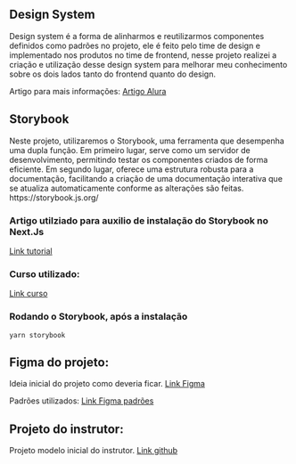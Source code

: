 
<h2>Design System</h2>
Design system é a forma de alinharmos e reutilizarmos componentes definidos como padrões no projeto, ele é feito pelo time de design e implementado nos produtos no time de frontend, nesse projeto realizei a criação e utilização desse design system para melhorar meu conhecimento sobre os dois lados tanto do frontend quanto do design.

Artigo para mais informações:
<a href="https://abrir.link/0ZcVa">Artigo Alura</a>

<h2>Storybook</h2>
Neste projeto, utilizaremos o Storybook, uma ferramenta que desempenha uma dupla função. Em primeiro lugar, serve como um servidor de desenvolvimento, permitindo testar os componentes criados de forma eficiente. Em segundo lugar, oferece uma estrutura robusta para a documentação, facilitando a criação de uma documentação interativa que se atualiza automaticamente conforme as alterações são feitas. https://storybook.js.org/

<h3>Artigo utilziado para auxilio de instalação do Storybook no Next.Js</h3>
<a href="https://storybook.js.org/blog/get-started-with-storybook-and-next-js/">Link tutorial</a>

<h3>Curso utilizado:</h3>
<a href="https://cursos.alura.com.br/course/react-criando-design-system-tailwind/">Link curso</a>


<h3>Rodando o Storybook, após a instalação</h3>

```
yarn storybook
```

<h2>Figma do projeto:</h2>
Ideia inicial do projeto como deveria ficar. <a href="https://abrir.link/Jk4D9">Link Figma</a>

Padrões utilizados: <a href="https://abrir.link/zreUa">Link Figma padrões</a>

<h2>Projeto do instrutor:</h2>
Projeto modelo inicial do instrutor. <a href="https://github.com/alura-cursos/alfabit-design-system">Link github</a>